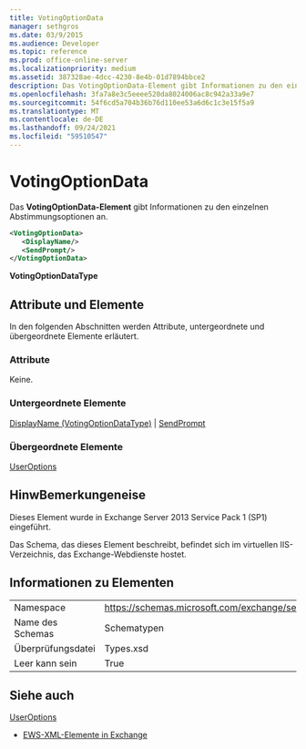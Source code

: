 ```yaml
---
title: VotingOptionData
manager: sethgros
ms.date: 03/9/2015
ms.audience: Developer
ms.topic: reference
ms.prod: office-online-server
ms.localizationpriority: medium
ms.assetid: 387328ae-4dcc-4230-8e4b-01d7894bbce2
description: Das VotingOptionData-Element gibt Informationen zu den einzelnen Abstimmungsoptionen an.
ms.openlocfilehash: 3fa7a8e3c5eeee520da8024006ac8c942a33a9e7
ms.sourcegitcommit: 54f6cd5a704b36b76d110ee53a6d6c1c3e15f5a9
ms.translationtype: MT
ms.contentlocale: de-DE
ms.lasthandoff: 09/24/2021
ms.locfileid: "59510547"
---
```

# <a name="votingoptiondata"></a>VotingOptionData

Das **VotingOptionData-Element** gibt Informationen zu den einzelnen Abstimmungsoptionen an. 
  
```XML
<VotingOptionData>
   <DisplayName/>
   <SendPrompt/>
</VotingOptionData>
```

 **VotingOptionDataType**
## <a name="attributes-and-elements"></a>Attribute und Elemente

In den folgenden Abschnitten werden Attribute, untergeordnete und übergeordnete Elemente erläutert.
  
### <a name="attributes"></a>Attribute

Keine.
  
### <a name="child-elements"></a>Untergeordnete Elemente

[DisplayName (VotingOptionDataType)](displayname-votingoptiondatatype.md)  |  [SendPrompt](sendprompt.md)
  
### <a name="parent-elements"></a>Übergeordnete Elemente

[UserOptions](useroptions.md)
  
## <a name="remarks"></a>HinwBemerkungeneise

Dieses Element wurde in Exchange Server 2013 Service Pack 1 (SP1) eingeführt.
  
Das Schema, das dieses Element beschreibt, befindet sich im virtuellen IIS-Verzeichnis, das Exchange-Webdienste hostet.
  
## <a name="element-information"></a>Informationen zu Elementen

|||
|:-----|:-----|
|Namespace  <br/> |https://schemas.microsoft.com/exchange/services/2006/types  <br/> |
|Name des Schemas  <br/> |Schematypen  <br/> |
|Überprüfungsdatei  <br/> |Types.xsd  <br/> |
|Leer kann sein  <br/> |True  <br/> |
   
## <a name="see-also"></a>Siehe auch



[UserOptions](useroptions.md)


- [EWS-XML-Elemente in Exchange](ews-xml-elements-in-exchange.md)

